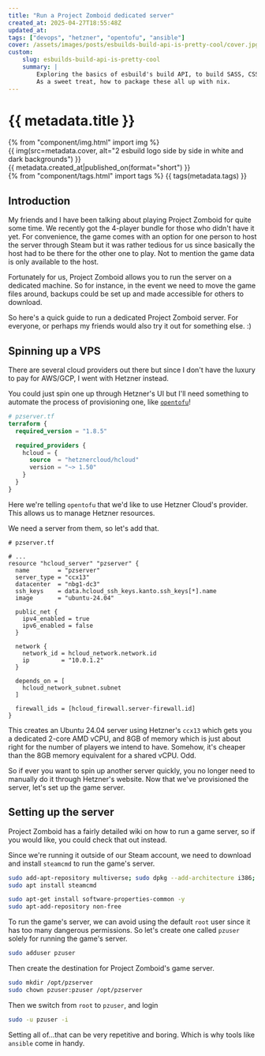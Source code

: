 ```yaml
---
title: "Run a Project Zomboid dedicated server"
created_at: 2025-04-27T18:55:48Z
updated_at:
tags: ["devops", "hetzner", "opentofu", "ansible"]
cover: /assets/images/posts/esbuilds-build-api-is-pretty-cool/cover.jpg
custom:
    slug: esbuilds-build-api-is-pretty-cool
    summary: |
        Exploring the basics of esbuild's build API, to build SASS, CSS, and JS.
        As a sweet treat, how to package these all up with nix.
---
```


# {{ metadata.title }}

<div>
{% from "component/img.html" import img %}
</div>

<div>
{{ img(src=metadata.cover, alt="2 esbuild logo side by side in white and dark backgrounds") }}
</div>

<span class="post-metadata">
  {{ metadata.created_at|published_on(format="short") }}
</span>

<div>
{% from "component/tags.html" import tags %}
{{ tags(metadata.tags) }}
</div>

## Introduction

My friends and I have been talking about playing Project Zomboid for quite some
time. We recently got the 4-player bundle for those who didn't have it yet. For
convenience, the game comes with an option for one person to host the server
through Steam but it was rather tedious for us since basically the host had to
be there for the other one to play. Not to mention the game data is only
available to the host.

Fortunately for us, Project Zomboid allows you to run the server on a dedicated
machine. So for instance, in the event we need to move the game files around,
backups could be set up and made accessible for others to download.

So here's a quick guide to run a dedicated Project Zomboid server. For everyone,
or perhaps my friends would also try it out for something else. :)

## Spinning up a VPS

There are several cloud providers out there but since I don't have the luxury
to pay for AWS/GCP, I went with Hetzner instead.

You could just spin one up through Hetzner's UI but I'll need something to
automate the process of provisioning one, like [`opentofu`](https://opentofu.org/)!

```terraform
# pzserver.tf
terraform {
  required_version = "1.8.5"

  required_providers {
    hcloud = {
      source  = "hetznercloud/hcloud"
      version = "~> 1.50"
    }
  }
}
```

Here we're telling `opentofu` that we'd like to use Hetzner Cloud's provider.
This allows us to manage Hetzner resources.

We need a server from them, so let's add that.

```hcl
# pzserver.tf

# ...
resource "hcloud_server" "pzserver" {
  name        = "pzserver"
  server_type = "ccx13"
  datacenter  = "nbg1-dc3"
  ssh_keys    = data.hcloud_ssh_keys.kanto.ssh_keys[*].name
  image       = "ubuntu-24.04"

  public_net {
    ipv4_enabled = true
    ipv6_enabled = false
  }

  network {
    network_id = hcloud_network.network.id
    ip         = "10.0.1.2"
  }

  depends_on = [
    hcloud_network_subnet.subnet
  ]

  firewall_ids = [hcloud_firewall.server-firewall.id]
}
```

This creates an Ubuntu 24.04 server using Hetzner's `ccx13` which gets you a
dedicated 2-core AMD vCPU, and 8GB of memory which is just about right for the
number of players we intend to have. Somehow, it's cheaper than the 8GB memory
equivalent for a shared vCPU. Odd.

So if ever you want to spin up another server quickly, you no longer need to
manually do it through Hetzner's website. Now that we've provisioned the server,
let's set up the game server.

## Setting up the server

Project Zomboid has a fairly detailed wiki on how to run a game server, so if
you would like, you could check that out instead.

Since we're running it outside of our Steam account, we need to download and
install `steamcmd` to run the game's server.


```sh
sudo add-apt-repository multiverse; sudo dpkg --add-architecture i386; sudo apt update
sudo apt install steamcmd

sudo apt-get install software-properties-common -y
sudo apt-add-repository non-free
```

To run the game's server, we can avoid using the default `root` user since it
has too many dangerous permissions. So let's create one called `pzuser` solely
for running the game's server.

```sh
sudo adduser pzuser
```

Then create the destination for Project Zomboid's game server.

```sh
sudo mkdir /opt/pzserver
sudo chown pzuser:pzuser /opt/pzserver
```

Then we switch from `root` to `pzuser`, and login

```sh
sudo -u pzuser -i
```

Setting all of...that can be very repetitive and boring. Which is why tools like
`ansible` come in handy.

